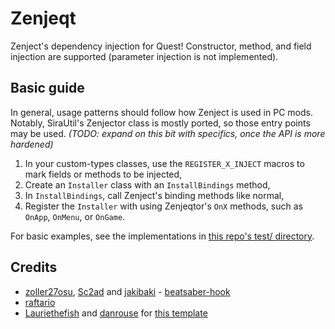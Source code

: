 # Zenjeqt

Zenject's dependency injection for Quest! Constructor, method, and field injection are supported (parameter injection is not implemented).

## Basic guide

In general, usage patterns should follow how Zenject is used in PC mods. Notably, SiraUtil's Zenjector class is mostly ported, so those entry points may be used.
_(TODO: expand on this bit with specifics, once the API is more hardened)_

1. In your custom-types classes, use the `REGISTER_X_INJECT` macros to mark fields or methods to be injected,
2. Create an `Installer` class with an `InstallBindings` method,
3. In `InstallBindings`, call Zenject's binding methods like normal,
4. Register the `Installer` with using Zenjeqtor's `OnX` methods, such as `OnApp`, `OnMenu`, or `OnGame`.

For basic examples, see the implementations in [this repo's test/ directory](test/).

## Credits

* [zoller27osu](https://github.com/zoller27osu), [Sc2ad](https://github.com/Sc2ad) and [jakibaki](https://github.com/jakibaki) - [beatsaber-hook](https://github.com/sc2ad/beatsaber-hook)
* [raftario](https://github.com/raftario)
* [Lauriethefish](https://github.com/Lauriethefish) and [danrouse](https://github.com/danrouse) for [this template](https://github.com/Lauriethefish/quest-mod-template)
